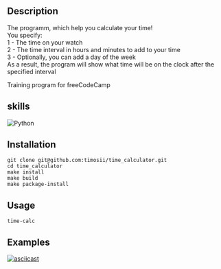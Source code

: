 ## Description
The programm, which help you calculate your time!  
You specify:  
1 - The time on your watch  
2 - The time interval in hours and minutes to add to your time  
3 - Optionally, you can add a day of the week  
As a result, the program will show what time will be on the clock after the specified interval 

Training program for freeCodeCamp
## skills
![Python](https://img.shields.io/badge/python-3670A0?style=for-the-badge&logo=python&logoColor=ffdd54)

## Installation
```
git clone git@github.com:timosii/time_calculator.git
cd time_calculator
make install
make build
make package-install
```
## Usage
`time-calc`
## Examples
[![asciicast](https://asciinema.org/a/03eUJQrFQwnJjHeQhm1Tait0v.svg)](https://asciinema.org/a/03eUJQrFQwnJjHeQhm1Tait0v)
